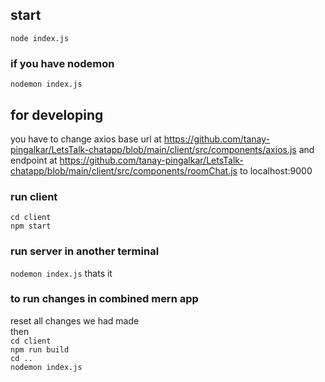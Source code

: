 ## start<br>
`node index.js`<br>
### if you have nodemon<br>
`nodemon index.js`<br>


## for developing
you have to change axios base url at https://github.com/tanay-pingalkar/LetsTalk-chatapp/blob/main/client/src/components/axios.js and endpoint at https://github.com/tanay-pingalkar/LetsTalk-chatapp/blob/main/client/src/components/roomChat.js to localhost:9000<br>
### run client<br>
`cd client`<br>
`npm start`<br>
### run server in another terminal<br>
`nodemon index.js`
thats it<br>

### to run changes in combined mern app<br>
reset all changes we had made <br>
then<br>
`cd client`<br>
`npm run build`<br>
`cd ..`<br>
`nodemon index.js`
